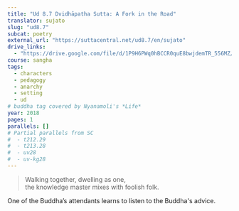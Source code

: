 ```yaml
---
title: "Ud 8.7 Dvidhāpatha Sutta: A Fork in the Road"
translator: sujato
slug: "ud8.7"
subcat: poetry
external_url: "https://suttacentral.net/ud8.7/en/sujato"
drive_links:
  - "https://drive.google.com/file/d/1P9H6PWq0hBCCR0quE8bwjdemTR_556MZ/view?usp=drivesdk"
course: sangha
tags:
  - characters
  - pedagogy
  - anarchy
  - setting
  - ud
# buddha tag covered by Nyanamoli's *Life*
year: 2018
pages: 1
parallels: []
# Partial parallels from SC
#  - t212.29
#  - t213.28
#  - uv28
#  - uv-kg28
---
```


> Walking together, dwelling as one,  
the knowledge master mixes with foolish folk.

One of the Buddha’s attendants learns to listen to the Buddha's advice.
